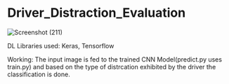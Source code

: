 # Driver_Distraction_Evaluation
![Screenshot (211)](https://user-images.githubusercontent.com/38711536/144023958-fff1b3d3-c0f6-40b3-81c3-6183ca0d64be.png)

DL Libraries used: Keras, Tensorflow

Working:
The input image is fed to the trained CNN Model(predict.py uses train.py) and based on the type of distrcation exhibited by the driver the classification is done.
